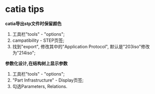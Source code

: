 # catia tips

**catia导出stp文件时保留颜色**

1. 工具栏"tools" - "options";
2. campatibility - STEP页签;
3. 找到"export", 修改其中的"Application Protocol", 默认是"203iso"修改为"214iso";

**参数化设计,在结构树上显示参数**

1. 工具栏"tools" - "options";
2. "Part Infrastructure" - Display页签;
3. 勾选Parameters, Relations.

